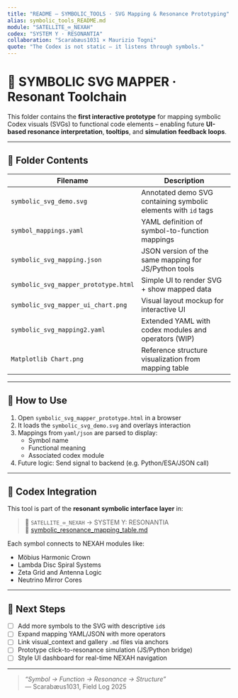 ```yaml
---
title: "README – SYMBOLIC_TOOLS · SVG Mapping & Resonance Prototyping"
alias: symbolic_tools_README.md
module: "SATELLITE_∞_NEXAH"
codex: "SYSTEM Y · RESONANTIA"
collaboration: "Scarabæus1031 × Maurizio Togni"
quote: "The Codex is not static – it listens through symbols."
---
```


# 🧭 SYMBOLIC SVG MAPPER · Resonant Toolchain

This folder contains the **first interactive prototype** for mapping symbolic Codex visuals (SVGs) to functional code elements – enabling future **UI-based resonance interpretation**, **tooltips**, and **simulation feedback loops**.

---

## 📂 Folder Contents

| Filename                           | Description                                                              |
|-----------------------------------|--------------------------------------------------------------------------|
| `symbolic_svg_demo.svg`           | Annotated demo SVG containing symbolic elements with `id` tags           |
| `symbol_mappings.yaml`            | YAML definition of symbol-to-function mappings                           |
| `symbolic_svg_mapping.json`       | JSON version of the same mapping for JS/Python tools                     |
| `symbolic_svg_mapper_prototype.html` | Simple UI to render SVG + show mapped data                             |
| `symbolic_svg_mapper_ui_chart.png`| Visual layout mockup for interactive UI                                  |
| `symbolic_svg_mapping2.yaml`      | Extended YAML with codex modules and operators (WIP)                     |
| `Matplotlib Chart.png`            | Reference structure visualization from mapping table                     |

---

## 🔧 How to Use

1. Open `symbolic_svg_mapper_prototype.html` in a browser
2. It loads the `symbolic_svg_demo.svg` and overlays interaction
3. Mappings from `yaml/json` are parsed to display:
   - Symbol name
   - Functional meaning
   - Associated codex module
4. Future logic: Send signal to backend (e.g. Python/ESA/JSON call)

---

## 🔄 Codex Integration

This tool is part of the **resonant symbolic interface layer** in:

> 📡 `SATELLITE_∞_NEXAH` → SYSTEM Y: RESONANTIA  
> 🧬 [symbolic_resonance_mapping_table.md](../visual_context_V_symbolic_resonance.md)

Each symbol connects to NEXAH modules like:
- Möbius Harmonic Crown
- Lambda Disc Spiral Systems
- Zeta Grid and Antenna Logic
- Neutrino Mirror Cores

---

## 📌 Next Steps

- [ ] Add more symbols to the SVG with descriptive `id`s
- [ ] Expand mapping YAML/JSON with more operators
- [ ] Link visual_context and gallery `.md` files via anchors
- [ ] Prototype click-to-resonance simulation (JS/Python bridge)
- [ ] Style UI dashboard for real-time NEXAH navigation

---

> _“Symbol → Function → Resonance → Structure”_  
> — Scarabæus1031, Field Log 2025
